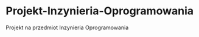 Projekt-Inzynieria-Oprogramowania
=================================

Projekt na przedmiot Inzynieria Oprogramowania

